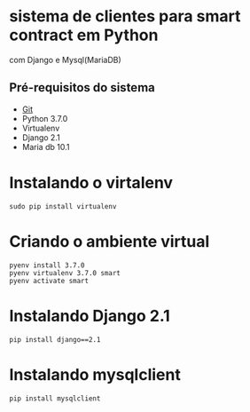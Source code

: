 # sistema de clientes para smart contract em Python
com Django e Mysql(MariaDB)
## Pré-requisitos do sistema

- [Git](https://git-scm.com)
- Python 3.7.0
- Virtualenv
- Django 2.1
- Maria db 10.1

# Instalando o virtalenv
```
sudo pip install virtualenv
```
# Criando o ambiente virtual
```
pyenv install 3.7.0 
pyenv virtualenv 3.7.0 smart 
pyenv activate smart
```
# Instalando Django 2.1
```
pip install django==2.1
```
# Instalando mysqlclient
```
pip install mysqlclient
```





